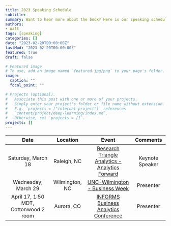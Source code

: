 ```yaml
---
title: 2023 Speaking Schedule
subtitle: 
summary: Want to hear more about the book? Here is our speaking schedule for 2023.
authors:
- Walt
tags: [speaking]
categories: []
date: "2023-02-20T00:00:00Z"
lastMod: "2023-02-20T00:00:00Z"
featured: true
draft: false

# Featured image
# To use, add an image named `featured.jpg/png` to your page's folder. 
image:
  caption: ""
  focal_point: ""

# Projects (optional).
#   Associate this post with one or more of your projects.
#   Simply enter your project's folder or file name without extension.
#   E.g. `projects = ["internal-project"]` references 
#   `content/project/deep-learning/index.md`.
#   Otherwise, set `projects = []`.
projects: []
---
```


|            **Date**            |  **Location**  |                                                        **Event**                                                       |   **Comments**  |
|:------------------------------:|:--------------:|:----------------------------------------------------------------------------------------------------------------------:|:---------------:|
| Saturday, March 18             | Raleigh, NC    | [Research Triangle Analytics - Analytics Forward](https://www.meetup.com/research-triangle-analysts/events/291273123/) | Keynote Speaker |
| Wednesday, March 29            | Wilmington, NC | [UNC-Wilmington - Business Week](https://csb.uncw.edu/bw/index.html)                                                   | Presenter       |
| April 17, 1:50 MDT, Cottonwood 2 room | Aurora, CO     | [INFORMS Business Analytics Conference](https://meetings.informs.org/wordpress/analytics2023/)                         | Presenter       |